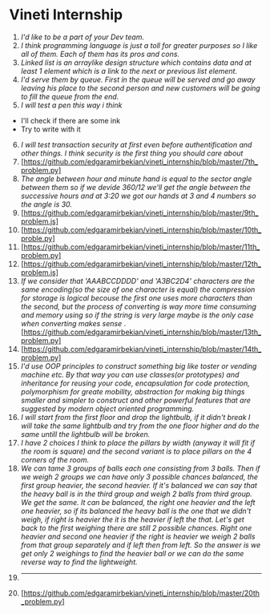  # Vineti Internship
1. _I'd like to be a part of your Dev team._
2. _I think programming language is just a toll for greater purposes so I like all of them. Each of them has its pros and cons._
3. _Linked list is an arraylike design structure which contains data and at least 1 element which is a link to the next or previous list element._
4. _I'd serve them by queue. First in the queue will be served and go away leaving his place to the second person and new customers will be going to fill the queue from the end._
5. _I will test a pen this way i think_ 
* I'll check if there are some ink
* Try to write with it  
6. _I will test transaction security at first even before authentification and other things. I think security is the first thing you should care about_
7. [https://github.com/edgaramirbekian/vineti_internship/blob/master/7th_problem.py]
8. _The angle between hour and minute hand is equal to the sector angle between them so if we devide 360/12 we'll get the angle between the successive hours and at 3:20 we got our hands at 3 and 4 numbers so the angle is 30._
9. [https://github.com/edgaramirbekian/vineti_internship/blob/master/9th_problem.js]
10. [https://github.com/edgaramirbekian/vineti_internship/blob/master/10th_proble.py]
11. [https://github.com/edgaramirbekian/vineti_internship/blob/master/11th_problem.py]
12. [https://github.com/edgaramirbekian/vineti_internship/blob/master/12th_problem.js]
13. _If we consider that 'AAABCCDDDD' and 'A3BC2D4' characters are the same encoding(so the size of one character is equal) the compression for storage is logical becouse the first one uses more characters than the second, but the process of converting is way more time consuming and memory using so if the string is very large maybe is the only case when converting makes sense_ .
[https://github.com/edgaramirbekian/vineti_internship/blob/master/13th_problem.py]
14. [https://github.com/edgaramirbekian/vineti_internship/blob/master/14th_problem.py]
15. _I'd use OOP principles to construct something big like toster or vending machine etc. By that way you can use classes(or prototypes) and inheritance for reusing your code, encapsulation for code protection, polymorphism for greate mobility, abstraction for making big things smaller and simpler to construct and other powerful features that are suggested by modern object oriented programming._
16. _I will start from the first floor and drop the lightbulb, if it didn't break I will take the same lightbulb and try from the one floor higher and do the same untill the lightbulb will be broken._
17. _I have 2 choices I think to place the pillars by width (anyway it will fit if the room is square) and the second variant is to place pillars on the 4 corners of the room._
18. _We can tame 3 groups of balls each one consisting from 3 balls. Then if we weigh 2 groups we can have only 3 possible chances balanced, the first group heavier, the second heavier. If it's balanced we can say that the heavy ball is in the third group and weigh 2 balls from third group. We get the same. It can be balanced, the right one heavier and the left one heavier, so if its balanced the heavy ball is the one that we didn't weigh, if right is heavier the it is the heavier if left the that. Let's get back to the first weighing there are still 2 possible chances. Right one heavier and second one heavier if the right is heavier we weigh 2 balls from that group separately and if left then from left. So the answer is we get only 2 weighings to find the heavier ball or we can do the same reverse way to find the lightweight._
19. ---
20. [https://github.com/edgaramirbekian/vineti_internship/blob/master/20th_problem.py]